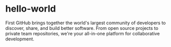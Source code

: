 # hello-world
First
GitHub brings together the world's largest community of developers to discover, share, and build better software. From open source projects to private team repositories, we're your all-in-one platform for collaborative development.
